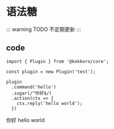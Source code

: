 # 语法糖

::: warning TODO
不定期更新
:::

## code

```typescript{7}
import { Plugin } from '@kokkoro/core';

const plugin = new Plugin('test');

plugin
  .command('hello')
  .sugar(/^你好$/)
  .action(ctx => {
    ctx.reply('hello world');
  })
```

<ChatPanel>
  <ChatMessage id="2225151531">你好</ChatMessage>
  <ChatMessage id="709289491">hello world</ChatMessage>
</ChatPanel>

